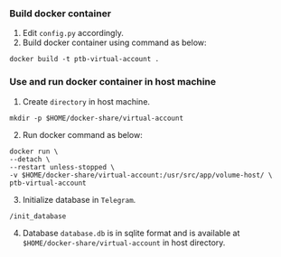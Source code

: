 ### Build docker container

1. Edit `config.py` accordingly.
2. Build docker container using command as below:

```
docker build -t ptb-virtual-account .
```

### Use and run docker container in host machine

1. Create `directory` in host machine.

```
mkdir -p $HOME/docker-share/virtual-account
```

2. Run docker command as below:

```
docker run \
--detach \
--restart unless-stopped \
-v $HOME/docker-share/virtual-account:/usr/src/app/volume-host/ \
ptb-virtual-account
```

3. Initialize database in `Telegram`.

```
/init_database
```

4. Database `database.db` is in sqlite format and is available at `$HOME/docker-share/virtual-account` in host directory.
